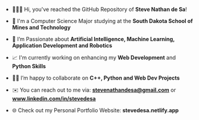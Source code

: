 - 🙋🏻‍♂️ Hi, you've reached the GitHub Repository of **Steve Nathan de Sa**!

- 🏫 I'm a Computer Science Major studying at the **South Dakota School of Mines and Technology**

- 🤖 I’m Passionate about **Artificial Intelligence, Machine Learning, Application Development and Robotics**

- 📈 I'm currently working on enhancing my **Web Development** and **Python Skills**

- 🤝🏻 I’m happy to collaborate on **C++, Python and Web Dev Projects**

- ✉️ You can reach out to me via: **stevenathandesa@gmail.com** or **www.linkedin.com/in/stevedesa**

- 🌐 Check out my Personal Portfolio Website: **stevedesa.netlify.app**

<p align="left">
</p>
